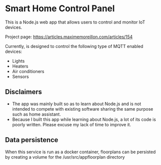 # Smart Home Control Panel

This is a Node.js web app that allows users to control and monitor IoT devices.

Project page: https://articles.maximemoreillon.com/articles/154

Currently, is designed to control the following type of MQTT enabled devices:

- Lights
- Heaters
- Air conditioners
- Sensors

## Disclaimers

- The app was mainly built so as to learn about Node.js and is not intended to compete with existing software sharing the same purpose such as home assistant.
- Because I built this app while learning about Node.js, a lot of its code is poorly written. Please excuse my lack of time to improve it.

## Data persistence

When this service is run as a docker container, floorplans can be persisted by creating a volume for the /usr/src/appfloorplan directory
